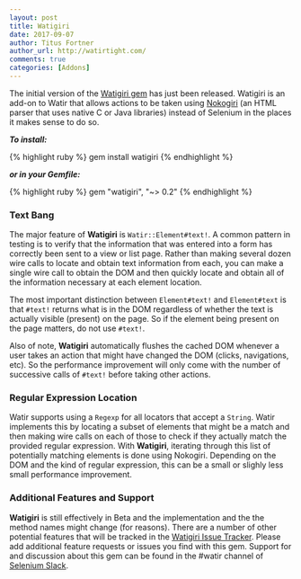 ```yaml
---
layout: post
title: Watigiri
date: 2017-09-07
author: Titus Fortner
author_url: http://watirtight.com/
comments: true
categories: [Addons]
---
```


The initial version of the [Watigiri gem](https://github.com/titusfortner/watigiri) has 
just been released. Watigiri is an add-on to Watir that allows actions to be taken using 
[Nokogiri](https://github.com/sparklemotion/nokogiri) (an HTML parser that uses 
native C or Java libraries) instead of Selenium in the places it makes sense to do so.
<!--more-->

***To install:***

{% highlight ruby %}
gem install watigiri
{% endhighlight %}

***or in your Gemfile:*** 

{% highlight ruby %}
gem "watigiri", "~> 0.2"
{% endhighlight %}
<br/>


### Text Bang

The major feature of **Watigiri** is `Watir::Element#text!`. A common pattern in testing is to verify that the 
information that was entered into a form has correctly been sent to a view or list page.
Rather than making several dozen wire calls to locate and obtain text information from each, 
you can make a single wire call to obtain the DOM and then quickly locate and obtain all of 
the information necessary at each element location.

The most important distinction between `Element#text!` and `Element#text` is that `#text!`
returns what is in the DOM regardless of whether the text is actually visible (present)
on the page. So if the element being present on the page matters, do not use `#text!`.

Also of note, **Watigiri** automatically flushes the cached DOM whenever a user takes an 
action that might have changed the DOM (clicks, navigations, etc). 
So the performance improvement will only come with the number of successive calls
 of `#text!` before taking other actions. 
 
### Regular Expression Location

Watir supports using a `Regexp` for all locators that accept a `String`.
Watir implements this by locating a subset of elements that might be a match and 
then making wire calls on each of those to check if they actually match the provided 
regular expression. With **Watigiri**, iterating through this list of potentially
matching elements is done using Nokogiri. Depending on the DOM and the kind
of regular expression, this can be a small or slighly less small performance improvement.

### Additional Features and Support

**Watigiri** is still effectively in Beta and the implementation and the the method names might
change (for reasons). There are a number of other potential features that will be tracked
in the [Watigiri Issue Tracker](https://github.com/titusfortner/watigiri/issues). Please add
additional feature requests or issues you find with this gem. Support for and discussion
 about this gem can be found in the #watir channel of [Selenium Slack](http://seleniumhq.herokuapp.com).